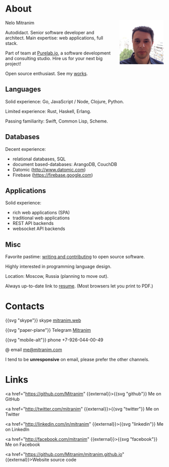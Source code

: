 # About

<div style="float: right; width: 10em; margin-left: 1rem">
  <img src="images/face-square.jpg">
</div>

Nelo Mitranim

Autodidact. Senior software developer and architect. Main expertise: web applications, full stack.

Part of team at [Purelab.io](http://purelab.io), a software development and consulting studio. Hire us for your next big project!

Open source enthusiast. See my [works](/works).

## Languages

Solid experience: Go, JavaScript / Node, Clojure, Python.

Limited experience: Rust, Haskell, Erlang.

Passing familiarity: Swift, Common Lisp, Scheme.

## Databases

Decent experience:

  * relational databases, SQL
  * document based-databases: ArangoDB, CouchDB
  * Datomic (http://www.datomic.com)
  * Firebase (https://firebase.google.com)

## Applications

Solid experience:

  * rich web applications (SPA)
  * traditional web applications
  * REST API backends
  * websocket API backends

## Misc

Favorite pastime: [writing and contributing](/works) to open source software.

Highly interested in programming language design.

Location: Moscow, Russia (planning to move out).

Always up-to-date link to [resume](/resume). (Most browsers let you print to PDF.)

# Contacts

<span>{{svg "skype"}} skype [mitranim.web](skype:mitranim.web?chat)</span>

<span>{{svg "paper-plane"}} Telegram [Mitranim](https://telegram.me/Mitranim)</span>

<span>{{svg "mobile-alt"}} phone +7-926-044-00-49</span>

<span>@ email [me@mitranim.com](mailto:me@mitranim.com)</span>

I tend to be **unresponsive** on email, please prefer the other channels.

# Links

<a href="https://github.com/Mitranim" {{external}}>{{svg "github"}} Me on GitHub</a>

<a href="http://twitter.com/mitranim" {{external}}>{{svg "twitter"}} Me on Twitter</a>

<a href="http://linkedin.com/in/mitranim" {{external}}>{{svg "linkedin"}} Me on LinkedIn</a>

<a href="http://facebook.com/mitranim" {{external}}>{{svg "facebook"}} Me on Facebook</a>

<a href="https://github.com/Mitranim/mitranim.github.io" {{external}}>Website source code</a>
